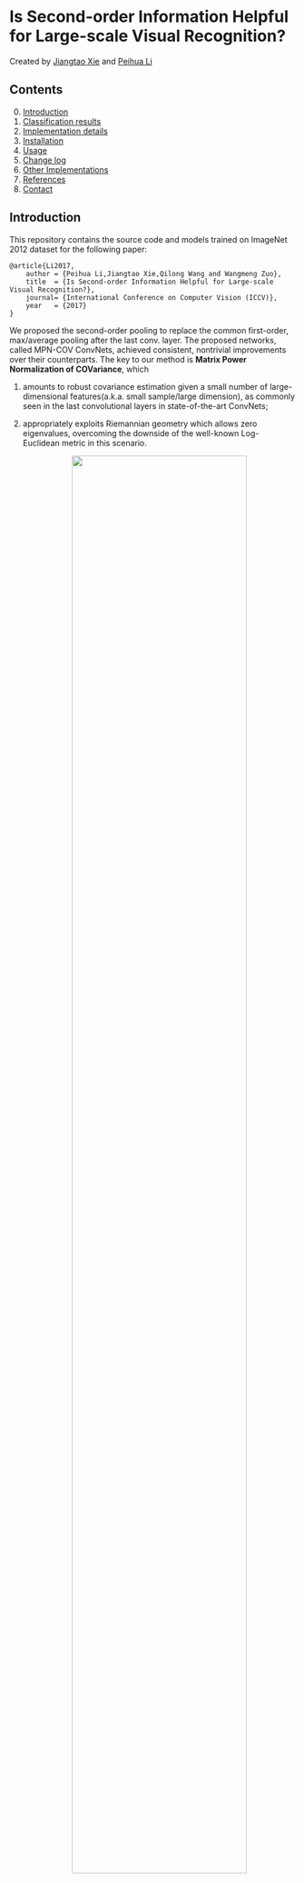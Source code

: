 # Is Second-order Information Helpful for Large-scale Visual Recognition?

Created by [Jiangtao Xie](http://jiangtaoxie.github.io) and [Peihua Li](http://www.peihuali.org)

## Contents
0. [Introduction](#introduction)
0. [Classification results](#classification-results)
0. [Implementation details](#implementation-details)
0. [Installation](#installation)
0. [Usage](#usage)
0. [Change log](#change-log)
0. [Other Implementations](#other-implementations)
0. [References](#references)
0. [Contact](#contact)

## Introduction

This repository contains the source code and models trained on ImageNet 2012 dataset for the following paper:

    @article{Li2017,
        author = {Peihua Li,Jiangtao Xie,Qilong Wang and Wangmeng Zuo},
        title  = {Is Second-order Information Helpful for Large-scale Visual Recognition?},
        journal= {International Conference on Computer Vision (ICCV)},
        year   = {2017}
    }
 
We proposed the second-order pooling to replace the common first-order, max/average pooling after the last conv. layer. The proposed networks, called MPN-COV ConvNets, achieved consistent, nontrivial improvements over their counterparts. The key to our method is **Matrix Power Normalization of COVariance**, which 

1. amounts to robust covariance estimation given a small number of large-dimensional features(a.k.a. small sample/large dimension), as commonly seen in the last convolutional layers in state-of-the-art ConvNets;
2. appropriately exploits Riemannian geometry which allows zero eigenvalues, overcoming the downside of the well-known Log-Euclidean metric in this scenario. 

   <center><img src="http://peihuali.org/pictures/MPN-COV.jpg" width="80%"></center>
   - Figure 1: Illustration of MPN-COV ConvNet architecture. We add, after the last convolutional layer, a 1x1 convolution of d channels(d=256) for alleviating the problem of large dimension in covariance estimation. The MPN-COV layer is nonlinear and its the back-propagation formulas are derived in terms of Matrix Backpropagation methodology formulated in [[1]](#1-c-ionescu-o-vantzos-and-c-sminchisescu-matrix-backpropagation-for-deep-networks-with-structured-layers-in-iccv-2015).

   ![result](doc/figures/results.jpg)
   - Figure 2: Error(%,10-crop) comparison of MPN-COV ConvNets with the counterparts. We can see our method can improve the performance of top-1 1.6% ~ 6.8%,and top-5 1.0% ~ 4.0%.

You can visit our [project page](http://www.peihuali.org/MPN-COV) for more details.
## Classification results
 
### Classification results(top-1/top-5 error rates, %) on ImageNet 2012 validation set

 Network            |224x224<br />1-crop|224x224<br />10-crop|GoogleDrive|BaiduCloud
 ---|:---:|:---:|:---:|:---:
 MPN-COV-ResNet-50 |22.27/6.35         |21.16/5.58     |[186.8MB](https://drive.google.com/open?id=0B-bKYQs6Xic1TnZ5ZS1JRlVVZGM)|[186.8MB](https://pan.baidu.com/s/1c2fG1S8)
 MPN-COV-ResNet-101 |21.17/5.70        |19.71/5.01     |[270.7MB](https://drive.google.com/open?id=0B-bKYQs6Xic1bzVDN3EyaVZ4eGs)|[270.7MB](https://pan.baidu.com/s/1hsgonTq)
 MPN-COV-AlexNet |38.37/17.14          |34.97/14.60    |[567.0MB](https://drive.google.com/open?id=0B-bKYQs6Xic1ZDJBNllxSXFDamc)|[567.0MB](https://pan.baidu.com/s/1boUndMn)
 MPN-COV-VGG-M   |34.63/14.64          |31.81/12.52    |[581.6MB](https://drive.google.com/open?id=0B-bKYQs6Xic1SmJmQkRjV1NGUWs)|[581.6MB](https://pan.baidu.com/s/1o8QJmgM)
 MPN-COV-VGG-16  |26.55/8.94           |24.68/7.75     |[614.0MB](https://drive.google.com/open?id=0B-bKYQs6Xic1Rjl2VnlWbVNEUWM)|[614.0MB](https://pan.baidu.com/s/1c2csEsC)

  - The results and models above are obtained by training from scratch (random initialization), and the code is released [here](https://github.com/jiangtaoxie/MPN-COV-ConvNet/tree/master/examples/imagenet).
  - The results will improve with warm initialization, for example, MPN-COV-AlexNet achieved top-1/top-5 error rates(%) 37.35/16.60 and MPN-COV-VGG-M achieved 33.44/13.61 when using 1-crop prediction.
  - The two models, i.e., MPN-COV-ResNet-50 and MPN-COV-AlexNet, we released here are trained with the same settings,  slightly better than the models we reported in the ICCV paper.
  - The results either 1-crop or 10-crop  are evaluated using our [code](https://github.com/jiangtaoxie/MPN-COV-ConvNet/tree/master/examples/evaluate), Note that the main difference from the code provided by MatConvNet is that we RESIZE an image using Matlab [imresize function](http://cn.mathworks.com/help/images/ref/imresize.html); the performance will decrease slightly if the resize function of MatConvNet is used.

### Fine-grained classification results(top-1 accuracy rates, %)

Network     |[Birds](http://www.vision.caltech.edu/visipedia/CUB-200-2011.html) |[Cars](http://ai.stanford.edu/~jkrause/cars/car_dataset.html) |[Aircrafts](http://www.robots.ox.ac.uk/~vgg/data/oid/) 
---|:---:|:---:|:---:
MPN-COV-ResNet-50        |**87.6** |**92.9** |**90.5**
B-CNN(VGG-M+VGG-D)[[2]](#2-t-y-lin-a-roychowdhury-and-s-maji-bilinear-cnn-models-for-fine-grained-visual-recognition-ieee-tpami-2017)    |84.1 |91.3 |86.6
Improved B-CNN(VGG-D)[[3]](#3-t-y-lin-and-s-majiimproved-bilinear-pooling-with-cnns-in-bmvc-2017) |85.8 |92.0 |88.5

  - The results are obtained by finetuning the MPN-COV ConvNets pretrained on ImageNet on the target fine-grained benchmarks; neither bounding boxes nor part information are used anywhere. The code to reproduce the results is released [here](https://github.com/jiangtaoxie/MPN-COV-ConvNet/tree/master/examples/fine_tune).
  - We compare our results with closely related method, i.e., Bilinear CNN (B-CNN)[[2]](#2-t-y-lin-a-roychowdhury-and-s-maji-bilinear-cnn-models-for-fine-grained-visual-recognition-ieee-tpami-2017) and the improved B-CNN[[3]](#3-t-y-lin-and-s-majiimproved-bilinear-pooling-with-cnns-in-bmvc-2017) .

## Implementation details

We developed our programs based on [MatConvNet](http://www.vlfeat.org/matconvnet) and Matlab 2015b, running under either Ubuntu 14.04.5 LTS and Windows 7. To implement MPN-COV layer, we adopt the [eigenvalue decomposition](https://en.wikipedia.org/wiki/Eigendecomposition_of_a_matrix) algorithm on CPU in single-precision format, as its GPU version on the CUDA platform is much slower. Except for eigenvalue decomposition, all other operations in forward and backward propagations are performed using C++ on GPU. While writing code, we follow the convention of MatConvNet as closely as possible.


### Created and Modified

1. Files we created to implement MPN-COV layer

```
└── matconvnet_root_dir
    └── matlab
        ├── src
        │   ├── bits
        │   │   ├── impl
        │   │   │   ├── blashelper_cpu.hpp
        │   │   │   ├── blashelper_gpu.hpp
        │   │   │   ├── mpn_cov_cpu.cpp
        │   │   │   ├── mpn_cov_gpu.cu
        │   │   │   └── nnmpn_cov_blas.hpp
        │   │   ├── nnmpn_cov.cpp
        │   │   ├── nnmpn_cov.cu
        │   │   └── nnmpn_cov.hpp
        │   ├── vl_nnmpn_cov.cpp
        │   └── vl_nnmpn_cov.cu
        ├── +dagnn
        │   └── MPN_COV_Pool_C.m
        └── EIG.m
```

- We use [mexCallMATLAB](http://cn.mathworks.com/help/matlab/apiref/mexcallmatlab.html) to call Matlab built-in [eig function](https://cn.mathworks.com/help/symbolic/eig.html?s_tid=srchtitle) in our C/C++ mexFunction file. Actually, we write a matlab function called `EIG.m` performing eigenvalue decomposition of a batch of covariance matrices.

- `MPN_COV_Pool_C.m` is object oriented, enabling adding the layer of MPN-COV when the wrapper of DagNN is used.

2. Files we modified to support MPN-COV layer

```
└── matconvnet_root_dir
    └── matlab
        ├── vl_compilenn.m
        └── simplenn
            └── vl_simplenn.m
```
- We modified `vl_compilenn.m` so that our MPN-COV code can be complied, and modified `vl_simplenn.m` to support the layer interface when the wrapper of SimpleNN is used.

## Installation

1. We package our programs and [demos](https://github.com/jiangtaoxie/MPN-COV-ConvNet/tree/master/examples/imagenet) in MatConvNet toolkit,you can download this [PACKAGE](https://github.com/jiangtaoxie/MPN-COV-ConvNet/archive/master.zip) directly, or in your Terminal type:

```
   >> git clone https://github.com/jiangtaoxie/MPN-COV-ConvNet

```

2. Then you can follow the tutorial of MatConvNet's [installation guide](http://www.vlfeat.org/matconvnet/install/) to complile, for example:

```matlab
   >> vl_compilenn('enableGpu', true, ...
                   'cudaRoot', '/Developer/NVIDIA/CUDA-8.0', ...
                   'cudaMethod', 'nvcc', ...
                   'enableCudnn', true, ...
                   'cudnnRoot', 'local/cudnn-rc4') ;

```
3. Currently, we use MatConvNet 1.0-beta22. For newer versions, please consult the MatConvNet [website](http://www.vlfeat.org/matconvnet).




## Usage


### Insert MPN-COV layer into your network

1. Under SimpleNN Framework

```matlab
   net.layers{end+1} = struct('type','mpn_cov',...
                              'name','mpn_cov_pool',...
                              'method',[],...
                              'regu_method','power',...
                              'alpha', 0.5,...
                              'epsilon', 0);
```
                            
2. Under DagNN Framework

```matlab
   name = 'mpn_cov_pool';
   net.addLayer(name , ...
                dagnn.MPN_COV_Pool_C('method', [],...
                                    'regu_method', 'power', ...  
                                    'alpha', 0.5,...
                                    'epsilon', 0), ...
                                    lastAdded.var, ...
                                    {name, [name, '_aux_S'], [name, '_aux_V'],[name,'_aux_D']});
   lastAdded.var = name;
```

   In our [demo](https://github.com/jiangtaoxie/demo/tree/master/imagenet) code, we implement MPN-COV AlexNet, VGG-M and VGG-VD under SimpleNN framework, and MPN-COV ResNet under DagNN framework.

###  Arguments descriptions
    
1. **`'method'`**: It is reserved for future use.
2. **`'regu_method'`**: We introduced three normalization methods in the paper, namely, `MPN-COV`,`MPN-COV+matrix-l2`,`MPN-COV+matrix-Fro`. As the latter two normalizations produced unsatisfactory performance, we only support MPN-COV, designated by `'power'`.
3. **`'alpha'`**: It denotes the exponent of matrix power function(equivalently, the power of eigenvalues, see the paper), whose values should be positive. The default value is 0.5 producing the best performance.
4. **`'epsilon'`**: It is a small positive number added to eigenvalues of covariance matrices. It is set to 0 as the Power-E metric allows the eigenvalue to be non-negative.

## Change log



## Other Implementations

0. [Caffe Implementation](link)(Coming soon)
0. [TensorFlow Implemention](link)(Coming soon)

## References

##### [1] C. Ionescu, O. Vantzos, and C. Sminchisescu. Matrix backpropagation for deep networks with structured layers. In ICCV, 2015.

##### [2] T.-Y. Lin, A. RoyChowdhury, and S. Maji. Bilinear CNN models for fine-grained visual recognition. IEEE TPAMI, 2017.

##### [3] T.-Y. Lin and S. Maji.Improved Bilinear Pooling with CNNs. In BMVC, 2017.

## Contact

**If you have any questions or suggestions, please contact us**

`jiangtaoxie@mail.dlut.edu.cn`

